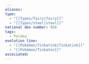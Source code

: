 ```yaml
---
aliases: 
type:
  - "[[Types/fairy|fairy]]"
  - "[[Types/steel|steel]]"
national dex number: 958
tags:
  - Paldea
evolution line:
  - "[[Pokémon/Tinkatink|Tinkatink]]"
  - "[[Pokémon/Tinkaton]]"
associated: 
---
```

